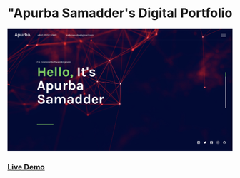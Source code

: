# "Apurba Samadder's Digital Portfolio

!["Apurba Samadder's Digital Portfolio"](cover.png?raw=true "Apurba Samadder's Digital Portfolio")

### [Live Demo](https://www.apurbadev.com)
